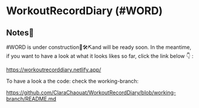 # WorkoutRecordDiary (#WORD)
## Notes:loudspeaker:

#WORD is under construction:construction_worker::hammer_and_wrench::pick:and will be ready soon. In the meantime, if you want to have a look at what it looks likes so far, click the link below :point_down: :

https://workoutrecorddiary.netlify.app/

To have a look a the code: check the working-branch:

https://github.com/ClaraChaouat/WorkoutRecordDiary/blob/working-branch/README.md


